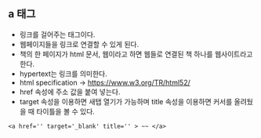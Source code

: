 
## a 태그

* 링크를 걸어주는 태그이다.
* 웹페이지들을 링크로 연결할 수 있게 된다.
* 책의 한 페이지가 html 문서, 웹이라고 하면 웹들로 연결된 책 하나를 웹사이트라고 한다. 
* hypertext는 링크를 의미한다.
* html specification -> <https://www.w3.org/TR/html52/>
* href 속성에 주소 값을 붙여 넣는다.
* target 속성을 이용하면 새탭 열기가 가능하며 title 속성을 이용하면 커서를 올려뒀을 때 타이틀을 볼 수 있다.

~~~
<a href='' target='_blank' title='' > ~~ </a>
~~~